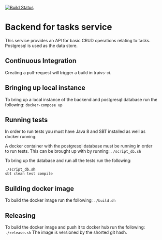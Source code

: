 [![Build Status](https://travis-ci.com/ryandkb8/tasks-backend.svg?branch=master)](https://travis-ci.com/ryandkb8/tasks-backend)

# Backend for tasks service

This service provides an API for basic CRUD operations relating to tasks. Postgresql is used as the data store.

## Continuous Integration 
Creating a pull-request will trigger a build in traivs-ci.

## Bringing up local instance
To bring up a local instance of the backend and postgresql database run the following:  `docker-compose up`

## Running tests
In order to run tests you must have Java 8 and SBT installed as well as docker running.

A docker container with the postgresql database must be running in order to run tests. This can be brought up with by running: `./script_db.sh`

To bring up the database and run all the tests run the following:
```
./script_db.sh
sbt clean test compile
```

## Building docker image
To build the docker image run the following: `./build.sh`


## Releasing
To build the docker image and push it to docker hub run the following: `./release.sh`
The image is versioned by the shorted git hash.
